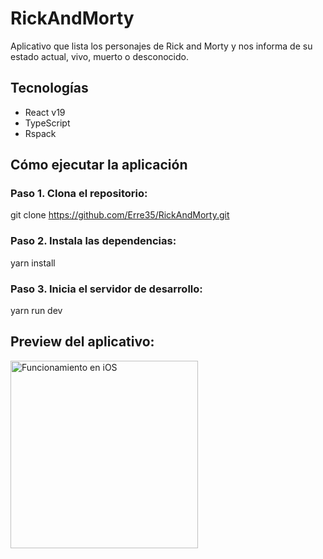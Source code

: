 # RickAndMorty

Aplicativo que lista los personajes de Rick and Morty y nos informa de su estado actual, vivo, muerto o desconocido.


## Tecnologías

- React v19
- TypeScript
- Rspack


## Cómo ejecutar la aplicación

### Paso 1. Clona el repositorio:

git clone https://github.com/Erre35/RickAndMorty.git

### Paso 2. Instala las dependencias:

yarn install

### Paso 3. Inicia el servidor de desarrollo:

yarn run dev


## Preview del aplicativo:

<img src="./src/assets/Preview.gif" alt="Funcionamiento en iOS" width="300">